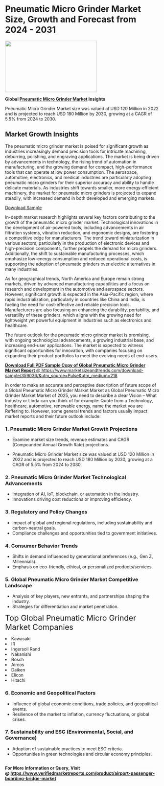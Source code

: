 <H1>Pneumatic Micro Grinder Market Size, Growth and Forecast from 2024 - 2031</H1><img class="aligncenter size-medium wp-image-584254" src="https://thirdeyenews.in/wp-content/uploads/2024/09/Global-Market-Research-300x168.jpeg" alt="" width="300" height="168" /><p><strong>Global&nbsp;<a href="https://www.marketsizeandtrends.com/download-sample/359036/&amp;utm_source=Pulse&amp;utm_medium=218">Pneumatic Micro Grinder Market</a> Insights</strong></p><p>Pneumatic Micro Grinder Market size was valued at USD 120 Million in 2022 and is projected to reach USD 180 Million by 2030, growing at a CAGR of 5.5% from 2024 to 2030.</p><p><h2>Market Growth Insights</h2> <p>The pneumatic micro grinder market is poised for significant growth as industries increasingly demand precision tools for intricate machining, deburring, polishing, and engraving applications. The market is being driven by advancements in technology, the rising trend of automation in manufacturing, and the growing demand for compact, high-performance tools that can operate at low power consumption. The aerospace, automotive, electronics, and medical industries are particularly adopting pneumatic micro grinders for their superior accuracy and ability to handle delicate materials. As industries shift towards smaller, more energy-efficient machinery, the market for pneumatic micro grinders is projected to expand steadily, with increased demand in both developed and emerging markets.</p> <p><a href="#">Download Sample</a></p> <p>In-depth market research highlights several key factors contributing to the growth of the pneumatic micro grinder market. Technological innovations in the development of air-powered tools, including advancements in air filtration systems, vibration reduction, and ergonomic designs, are fostering a competitive edge for manufacturers. The trend toward miniaturization in various sectors, particularly in the production of electronic devices and high-precision components, further propels the demand for micro grinders. Additionally, the shift to sustainable manufacturing processes, which emphasize low-energy consumption and reduced operational costs, is supporting the adoption of pneumatic grinders over electric alternatives in many industries.</p> <p>As for geographical trends, North America and Europe remain strong markets, driven by advanced manufacturing capabilities and a focus on research and development in the automotive and aerospace sectors. However, significant growth is expected in the Asia-Pacific region, where rapid industrialization, particularly in countries like China and India, is fueling the need for cost-effective and reliable precision tools. Manufacturers are also focusing on enhancing the durability, portability, and versatility of these grinders, which aligns with the growing need for lightweight yet powerful equipment in industries such as electronics and healthcare.</p> <p>The future outlook for the pneumatic micro grinder market is promising, with ongoing technological advancements, a growing industrial base, and increasing end-user applications. The market is expected to witness significant opportunities for innovation, with companies focusing on expanding their product portfolios to meet the evolving needs of end-users.</p> <p><a href="#"></p><p><span class=""><strong>Download Full PDF Sample Copy of Global Pneumatic Micro Grinder Market Report</strong> @ <a href="https://www.marketsizeandtrends.com/download-sample/359036/&amp;utm_source=Pulse&amp;utm_medium=218" target="_blank">https://www.marketsizeandtrends.com/download-sample/359036/&amp;utm_source=Pulse&amp;utm_medium=218</a></span></p><p>In order to make an accurate and perceptive description of future scope of a Global&nbsp;Pneumatic Micro Grinder Market Market as Global&nbsp;Pneumatic Micro Grinder Market Market of 2025, you need to describe a clear Vision &ndash; What Industry or Linda can you think of for example: Quote from a Technology, healthcare, automotive, renewable energy, name the market you are Reffering to. However, some general trends and factors usually impact market reports and their future outlook include:</p><h3>1.&nbsp;<strong>Pneumatic Micro Grinder Market Growth Projections</strong></h3><ul><li>Examine market size trends, revenue estimates and CAGR (Compounded Annual Growth Rate) projections.</li><li><p>Pneumatic Micro Grinder Market size was valued at USD 120 Million in 2022 and is projected to reach USD 180 Million by 2030, growing at a CAGR of 5.5% from 2024 to 2030.</p></li></ul><h3>2.&nbsp;<strong>Pneumatic Micro Grinder Market Technological Advancements</strong></h3><ul><li>Integration of AI, IoT, blockchain, or automation in the industry.</li><li>Innovations driving cost reductions or improving efficiency.</li></ul><h3>3.&nbsp;<strong>Regulatory and Policy Changes</strong></h3><ul><li>Impact of global and regional regulations, including sustainability and carbon-neutral goals.</li><li>Compliance challenges and opportunities tied to government initiatives.</li></ul><h3>4.&nbsp;<strong>Consumer Behavior Trends</strong></h3><ul><li>Shifts in demand influenced by generational preferences (e.g., Gen Z, Millennials).</li><li>Emphasis on eco-friendly, ethical, or personalized products/services.</li></ul><h3>5.&nbsp;<strong>Global Pneumatic Micro Grinder Market Competitive Landscape</strong></h3><ul><li>Analysis of key players, new entrants, and partnerships shaping the industry.</li><li>Strategies for differentiation and market penetration.</li></ul><p data-pm-slice="1 1 []"><span style="color: inherit; font-family: inherit; font-size: 25px;">Top Global Pneumatic Micro Grinder Market Companies</span></p><div class="" data-test-id=""><p><li>Kawasaki</li><li> IR</li><li> Ingersoll Rand</li><li> Nakanishi</li><li> Bosch</li><li> Aircos</li><li> Daiken</li><li> Elicon</li><li> Hitachi</li></p></div><h3>6.&nbsp;<strong>Economic and Geopolitical Factors</strong></h3><ul><li>Influence of global economic conditions, trade policies, and geopolitical events.</li><li>Resilience of the market to inflation, currency fluctuations, or global crises.</li></ul><h3>7.&nbsp;<strong>Sustainability and ESG (Environmental, Social, and Governance)</strong></h3><ul><li>Adoption of sustainable practices to meet ESG criteria.</li><li>Opportunities in green technologies and circular economy principles.</li></ul><h2><strong style="font-size: 14px;">For More Information or Query, Visit @&nbsp;</strong><a style="background-color: #ffffff; font-size: 14px;" href="https://www.marketsizeandtrends.com/report/pneumatic-micro-grinder-market/" target="_blank">https://www.verifiedmarketreports.com/product/airport-passenger-boarding-bridge-market</a></h2>
